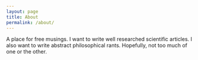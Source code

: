 ```yaml
---
layout: page
title: About
permalink: /about/
---
```


A place for free musings.  I want to write well researched scientific articles.  I also want to write abstract philosophical rants.  Hopefully, not too much of one or the other.


